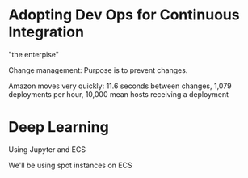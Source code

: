 Adopting Dev Ops for Continuous Integration
===

"the enterpise"

Change management: Purpose is to prevent changes.

Amazon moves very quickly: 11.6 seconds between changes, 1,079 deployments per hour, 10,000 mean hosts receiving a deployment 


Deep Learning
===
Using Jupyter and ECS

We'll be using spot instances on ECS


